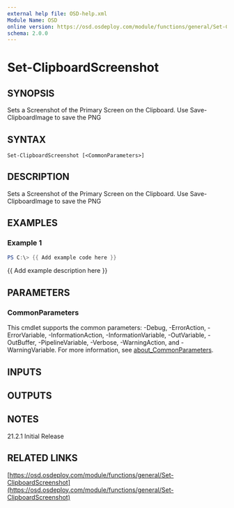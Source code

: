 ```yaml
---
external help file: OSD-help.xml
Module Name: OSD
online version: https://osd.osdeploy.com/module/functions/general/Set-ClipboardScreenshot
schema: 2.0.0
---
```


# Set-ClipboardScreenshot

## SYNOPSIS
Sets a Screenshot of the Primary Screen on the Clipboard. 
Use Save-ClipboardImage to save the PNG

## SYNTAX

```
Set-ClipboardScreenshot [<CommonParameters>]
```

## DESCRIPTION
Sets a Screenshot of the Primary Screen on the Clipboard. 
Use Save-ClipboardImage to save the PNG

## EXAMPLES

### Example 1
```powershell
PS C:\> {{ Add example code here }}
```

{{ Add example description here }}

## PARAMETERS

### CommonParameters
This cmdlet supports the common parameters: -Debug, -ErrorAction, -ErrorVariable, -InformationAction, -InformationVariable, -OutVariable, -OutBuffer, -PipelineVariable, -Verbose, -WarningAction, and -WarningVariable. For more information, see [about_CommonParameters](http://go.microsoft.com/fwlink/?LinkID=113216).

## INPUTS

## OUTPUTS

## NOTES
21.2.1  Initial Release

## RELATED LINKS

[https://osd.osdeploy.com/module/functions/general/Set-ClipboardScreenshot](https://osd.osdeploy.com/module/functions/general/Set-ClipboardScreenshot)

